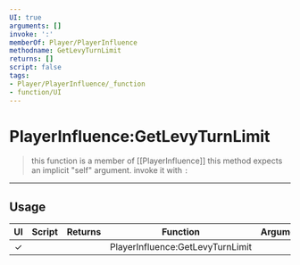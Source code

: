 ```yaml
---
UI: true
arguments: []
invoke: ':'
memberOf: Player/PlayerInfluence
methodname: GetLevyTurnLimit
returns: []
script: false
tags:
- Player/PlayerInfluence/_function
- function/UI
---
```

# PlayerInfluence:GetLevyTurnLimit
> this function is a member of [[PlayerInfluence]]
> this method expects an implicit "self" argument. invoke it with `:`
-----
## Usage
|  UI | Script | Returns | Function | Arguments |
|:---:|:------:|-------:|:--------:|:---------|
|✓| ||PlayerInfluence:GetLevyTurnLimit||
